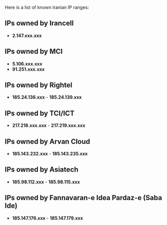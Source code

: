 Here is a list of known Iranian IP ranges:

## IPs owned by Irancell
- **2.147.xxx.xxx**

## IPs owned by MCI
- **5.106.xxx.xxx**
- **91.251.xxx.xxx**

## IPs owned by Rightel
- **185.24.136.xxx** - **185.24.139.xxx**

## IPs owned by TCI/ICT
- **217.218.xxx.xxx** - **217.219.xxx.xxx**
## IPs owned by Arvan Cloud
- **185.143.232.xxx** - **185.143.235.xxx**

## IPs owned by Asiatech
- **185.98.112.xxx** - **185.98.115.xxx**

## IPs owned by Fannavaran-e Idea Pardaz-e (Saba Ide)
- **185.147.176.xxx** - **185.147.179.xxx**
